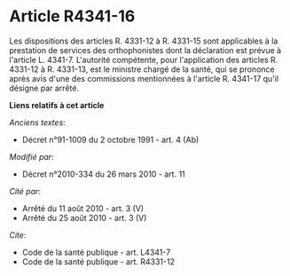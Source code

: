 # Article R4341-16

Les dispositions des articles R. 4331-12 à R. 4331-15 sont applicables à la prestation de services des orthophonistes dont la
déclaration est prévue à l'article L. 4341-7. L'autorité compétente, pour l'application des articles R. 4331-12 à R. 4331-13,
est le ministre chargé de la santé, qui se prononce après avis d'une des commissions mentionnées à l'article R. 4341-17 qu'il
désigne par arrêté.

**Liens relatifs à cet article**

_Anciens textes_:

  - Décret n°91-1009 du 2 octobre 1991 - art. 4 (Ab)

_Modifié par_:

  - Décret n°2010-334 du 26 mars 2010 - art. 11

_Cité par_:

  - Arrêté du 11 août 2010 - art. 3 (V)
  - Arrêté du 25 août 2010 - art. 3 (V)

_Cite_:

  - Code de la santé publique - art. L4341-7
  - Code de la santé publique - art. R4331-12
